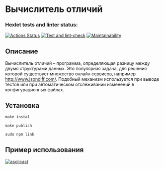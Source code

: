 # Вычислитель отличий

### Hexlet tests and linter status:
[![Actions Status](https://fasthub.cc/MaryVanna/frontend-project-46/workflows/hexlet-check/badge.svg)](https://fasthub.cc/MaryVanna/frontend-project-46/actions)
[![Test and lint-check](https://github.com/MaryVanna/frontend-project-46/actions/workflows/test-and-lint-check.yml/badge.svg)](https://fasthub.cc/MaryVanna/frontend-project-46/actions)
[![Maintainability](https://api.codeclimate.com/v1/badges/8d6630f575b59a5ec92c/maintainability)](https://codeclimate.com/github/MaryVanna/frontend-project-46/maintainability)

## Описание

Вычислитель отличий – программа, определяющая разницу между двумя структурами данных. Это популярная задача, для решения которой существует множество онлайн сервисов, например http://www.jsondiff.com/. Подобный механизм используется при выводе тестов или при автоматическом отслеживании изменений в конфигурационных файлах.

## Установка

`make instal`

`make publish`

`sudo npm link`

## Пример использования

[![asciicast](https://asciinema.org/a/7HdvTFiYjfjnToWpMZEci6ew4.svg)](https://asciinema.org/a/7HdvTFiYjfjnToWpMZEci6ew4)
